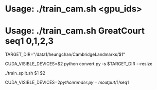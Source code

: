 
# Usage: ./train_cam.sh <dataset> <seq> <gpu_ids>
# Usage: ./train_cam.sh GreatCourt seq1 0,1,2,3

TARGET_DIR="/data1/heungchan/CambridgeLandmarks/$1"

CUDA_VISIBLE_DEVICES=$2 python convert.py -s $TARGET_DIR --resize

./train_split.sh $1 $2

CUDA_VISIBLE_DEVICES=$2 python render.py -m output/$1/seq1
